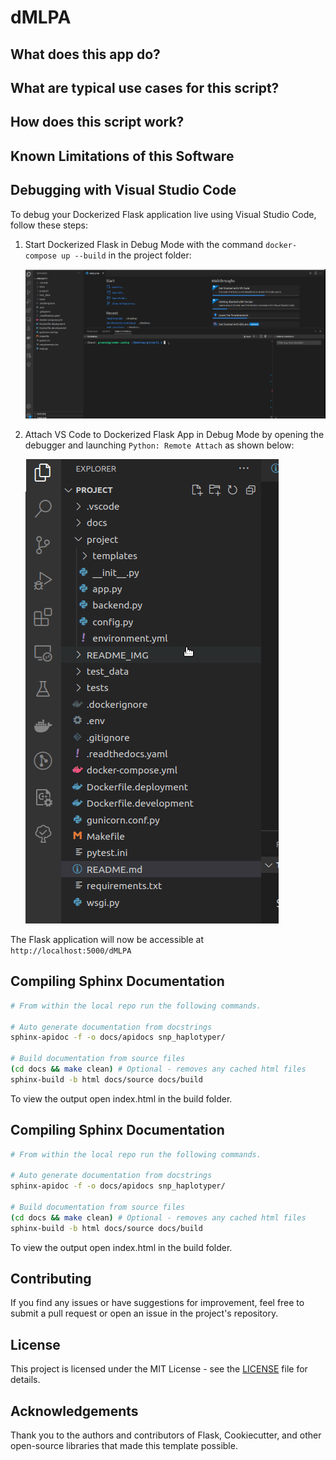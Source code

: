 # dMLPA

## What does this app do?

## What are typical use cases for this script?

## How does this script work?

## Known Limitations of this Software

## Debugging with Visual Studio Code

To debug your Dockerized Flask application live using Visual Studio Code, follow these steps:

1. Start Dockerized Flask in Debug Mode with the command `docker-compose up --build` in the project folder:

   ![Start Dockerised Flask in Debug Mode](./README_IMG/dev_flask.gif)

2. Attach VS Code to Dockerized Flask App in Debug Mode by opening the debugger and launching `Python: Remote Attach` as shown below:

   ![Attach VS Code to Dockerised Flask App in Debug Mode](./README_IMG/start_debug.gif)

The Flask application will now be accessible at `http://localhost:5000/dMLPA`

## Compiling Sphinx Documentation

```bash
# From within the local repo run the following commands.

# Auto generate documentation from docstrings
sphinx-apidoc -f -o docs/apidocs snp_haplotyper/

# Build documentation from source files
(cd docs && make clean) # Optional - removes any cached html files
sphinx-build -b html docs/source docs/build
```

To view the output open index.html in the build folder.

## Compiling Sphinx Documentation

```bash
# From within the local repo run the following commands.

# Auto generate documentation from docstrings
sphinx-apidoc -f -o docs/apidocs snp_haplotyper/

# Build documentation from source files
(cd docs && make clean) # Optional - removes any cached html files
sphinx-build -b html docs/source docs/build
```

To view the output open index.html in the build folder.


## Contributing

If you find any issues or have suggestions for improvement, feel free to submit a pull request or open an issue in the project's repository.

## License

This project is licensed under the MIT License - see the [LICENSE](./LICENSE) file for details.

## Acknowledgements

Thank you to the authors and contributors of Flask, Cookiecutter, and other open-source libraries that made this template possible.
